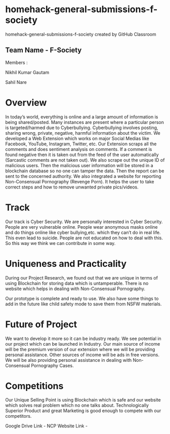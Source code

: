 # homehack-general-submissions-f-society
homehack-general-submissions-f-society created by GitHub Classroom

## Team Name - F-Society
Members : 

Nikhil Kumar Gautam

Sahil Nare

# Overview

In today’s world, everything is online and a large amount of information is being shared/posted. Many instances are present where a particular person is targeted/harmed due to Cyberbullying. Cyberbullying involves posting, sharing wrong, private, negative, harmful information about the victim. 
We developed a Web Extension which works on major Social Medias like Facebook, YouTube, Instagram, Twitter, etc. Our Extension scraps all the comments and does sentiment analysis on comments. If a comment is found negative then it is taken out from the feed of the user automatically (Sarcastic comments are not taken out). We also scrape out the unique ID of malicious users. Then the malicious user information will be stored in a blockchain database so no one can tamper the data. Then the report can be sent to the concerned authority.
We also integrated a website for reporting Non-Consensual Pornography (Revenge Porn). It helps the user to take correct steps and how to remove unwanted private pics/videos.

# Track
Our track is Cyber Security. 
We are personally interested in Cyber Security. People are very vulnerable online. People wear anonymous masks online and do things online like cyber bullying,etc. which they can’t do in real life. This even lead to suicide. People are not educated on how to deal with this. So this way we think we can contribute in some way.

# Uniqueness and Practicality
During our Project Research, we found out that we are unique in terms of using Blockchain for storing data which is untamperable. There is no website which helps in dealing with Non-Consensual Pornography.  

Our prototype is complete and ready to use. We also have some things to add in the future like child safety mode to save them from NSFW materials.

# Future of Project
We want to develop it more so it can be industry ready. We see potential in our project which can be launched in Industry. 
Our main source of income will be the premium version of our extension where we will be providing personal assistance. Other sources of income will be ads in free versions.
We will be also providing personal assistance in dealing with Non-Consensual Pornography Cases.

# Competitions
Our Unique Selling Point is using Blockchain which is safe and our website which solves
real problem which no one talks about.
Technologically Superior Product and great Marketing is good enough to compete with our competitors.

Google Drive Link -
NCP Website Link -
  

